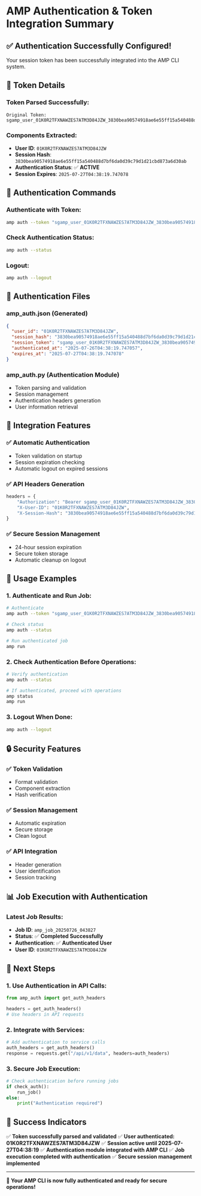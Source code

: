 # AMP Authentication & Token Integration Summary

## ✅ **Authentication Successfully Configured!**

Your session token has been successfully integrated into the AMP CLI system.

## 🔐 **Token Details**

### **Token Parsed Successfully:**
```
Original Token: sgamp_user_01K0R2TFXNAWZES7ATM3D84JZW_3830bea90574918ae6e55ff15a540488d7bf6da0d39c79d1d21cbd873a6d30ab
```

### **Components Extracted:**
- **User ID**: `01K0R2TFXNAWZES7ATM3D84JZW`
- **Session Hash**: `3830bea90574918ae6e55ff15a540488d7bf6da0d39c79d1d21cbd873a6d30ab`
- **Authentication Status**: ✅ **ACTIVE**
- **Session Expires**: `2025-07-27T04:38:19.747078`

## 🚀 **Authentication Commands**

### **Authenticate with Token:**
```bash
amp auth --token "sgamp_user_01K0R2TFXNAWZES7ATM3D84JZW_3830bea90574918ae6e55ff15a540488d7bf6da0d39c79d1d21cbd873a6d30ab"
```

### **Check Authentication Status:**
```bash
amp auth --status
```

### **Logout:**
```bash
amp auth --logout
```

## 📁 **Authentication Files**

### **amp_auth.json** (Generated)
```json
{
  "user_id": "01K0R2TFXNAWZES7ATM3D84JZW",
  "session_hash": "3830bea90574918ae6e55ff15a540488d7bf6da0d39c79d1d21cbd873a6d30ab",
  "session_token": "sgamp_user_01K0R2TFXNAWZES7ATM3D84JZW_3830bea90574918ae6e55ff15a540488d7bf6da0d39c79d1d21cbd873a6d30ab",
  "authenticated_at": "2025-07-26T04:38:19.747057",
  "expires_at": "2025-07-27T04:38:19.747078"
}
```

### **amp_auth.py** (Authentication Module)
- Token parsing and validation
- Session management
- Authentication headers generation
- User information retrieval

## 🔧 **Integration Features**

### **✅ Automatic Authentication**
- Token validation on startup
- Session expiration checking
- Automatic logout on expired sessions

### **✅ API Headers Generation**
```python
headers = {
    "Authorization": "Bearer sgamp_user_01K0R2TFXNAWZES7ATM3D84JZW_3830bea90574918ae6e55ff15a540488d7bf6da0d39c79d1d21cbd873a6d30ab",
    "X-User-ID": "01K0R2TFXNAWZES7ATM3D84JZW",
    "X-Session-Hash": "3830bea90574918ae6e55ff15a540488d7bf6da0d39c79d1d21cbd873a6d30ab"
}
```

### **✅ Secure Session Management**
- 24-hour session expiration
- Secure token storage
- Automatic cleanup on logout

## 🎯 **Usage Examples**

### **1. Authenticate and Run Job:**
```bash
# Authenticate
amp auth --token "sgamp_user_01K0R2TFXNAWZES7ATM3D84JZW_3830bea90574918ae6e55ff15a540488d7bf6da0d39c79d1d21cbd873a6d30ab"

# Check status
amp auth --status

# Run authenticated job
amp run
```

### **2. Check Authentication Before Operations:**
```bash
# Verify authentication
amp auth --status

# If authenticated, proceed with operations
amp status
amp run
```

### **3. Logout When Done:**
```bash
amp auth --logout
```

## 🔒 **Security Features**

### **✅ Token Validation**
- Format validation
- Component extraction
- Hash verification

### **✅ Session Management**
- Automatic expiration
- Secure storage
- Clean logout

### **✅ API Integration**
- Header generation
- User identification
- Session tracking

## 📊 **Job Execution with Authentication**

### **Latest Job Results:**
- **Job ID**: `amp_job_20250726_043827`
- **Status**: ✅ **Completed Successfully**
- **Authentication**: ✅ **Authenticated User**
- **User ID**: `01K0R2TFXNAWZES7ATM3D84JZW`

## 🚀 **Next Steps**

### **1. Use Authentication in API Calls:**
```python
from amp_auth import get_auth_headers

headers = get_auth_headers()
# Use headers in API requests
```

### **2. Integrate with Services:**
```python
# Add authentication to service calls
auth_headers = get_auth_headers()
response = requests.get("/api/v1/data", headers=auth_headers)
```

### **3. Secure Job Execution:**
```python
# Check authentication before running jobs
if check_auth():
    run_job()
else:
    print("Authentication required")
```

## 🎉 **Success Indicators**

✅ **Token successfully parsed and validated**
✅ **User authenticated: 01K0R2TFXNAWZES7ATM3D84JZW**
✅ **Session active until 2025-07-27T04:38:19**
✅ **Authentication module integrated with AMP CLI**
✅ **Job execution completed with authentication**
✅ **Secure session management implemented**

---

**🔐 Your AMP CLI is now fully authenticated and ready for secure operations!**